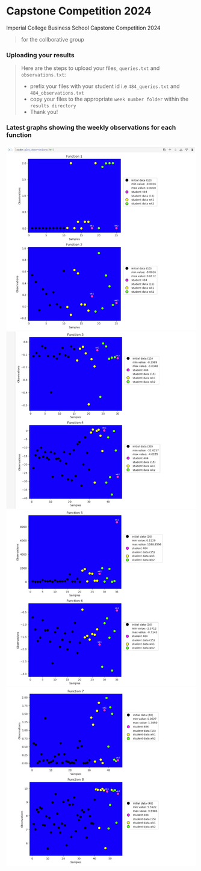 # Capstone Competition 2024
 Imperial College Business School Capstone Competition 2024
> for the collborative group

### Uploading your results
> Here are the steps to upload your files, `queries.txt` and `observations.txt`:
> - prefix your files with your student id i.e `484_queries.txt` and `484_observations.txt`
> - copy your files to the appropriate `week number folder` within the `results directory`
> - Thank you!


### Latest graphs showing the weekly observations for each function

![Graph Function 1 & 2](docs/images/load_capstone_results-15.jpg?raw=true "Title")
![Graph Function 3 & 4](docs/images/load_capstone_results-16.jpg?raw=true "Title")
![Graph Function 5 & 6](docs/images/load_capstone_results-17.jpg?raw=true "Title")
![Graph Function 7 & 8](docs/images/load_capstone_results-18.jpg?raw=true "Title")
